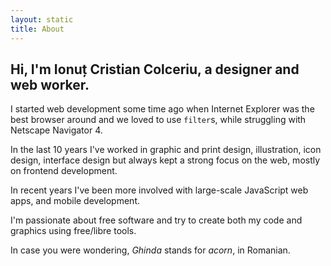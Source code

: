 ```yaml
---
layout: static
title: About
---
```


Hi, I'm Ionuț Cristian Colceriu, a designer and web worker.
-----------------------------------------------------------

I started web development some time ago when Internet Explorer was the best browser around and we loved to use <code>filter</code>s, while struggling with Netscape Navigator 4.

In the last 10 years I've worked in graphic and print design, illustration, icon design, interface design but always kept a strong focus on the web, mostly on frontend development. 

In recent years I've been more involved with large-scale JavaScript web apps, and mobile development.

I'm passionate about free software and try to create both my code and graphics using free/libre tools.

In case you were wondering, *Ghinda* stands for *acorn*, in Romanian.

